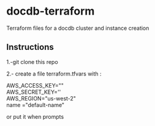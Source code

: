 # docdb-terraform
Terraform files for a docdb cluster and instance creation


## Instructions

1.-git clone this repo

2.- create a file terraform.tfvars
with :

AWS_ACCESS_KEY="<your-access-key>"  
AWS_SECRET_KEY='<your-secret-key>'  
AWS_REGION="us-west-2"  
name ="default-name"  

or put it when prompts 


